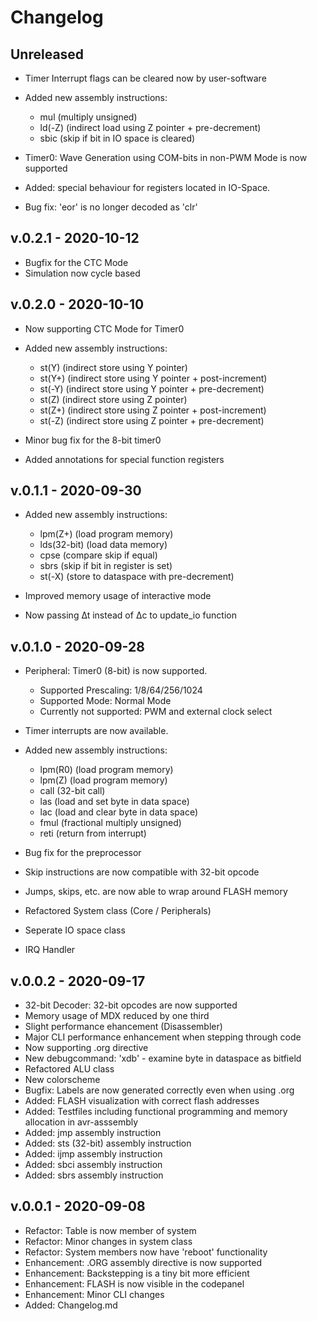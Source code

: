 # Changelog

## Unreleased

- Timer Interrupt flags can be cleared now by user-software
- Added new assembly instructions:
    - mul (multiply unsigned)
    - ld(-Z) (indirect load using Z pointer + pre-decrement)
    - sbic (skip if bit in IO space is cleared)
    
- Timer0: Wave Generation using COM-bits in non-PWM Mode is now supported
- Added: special behaviour for registers located in IO-Space.
- Bug fix: 'eor' is no longer decoded as 'clr'

## v.0.2.1 - 2020-10-12

- Bugfix for the CTC Mode
- Simulation now cycle based

## v.0.2.0 - 2020-10-10

- Now supporting CTC Mode for Timer0
- Added new assembly instructions:
    - st(Y) (indirect store using Y pointer)
    - st(Y+) (indirect store using Y pointer + post-increment)
    - st(-Y) (indirect store using Y pointer + pre-decrement)
    - st(Z) (indirect store using Z pointer)
    - st(Z+) (indirect store using Z pointer + post-increment)
    - st(-Z) (indirect store using Z pointer + pre-decrement)

- Minor bug fix for the 8-bit timer0 
- Added annotations for special function registers

## v.0.1.1 - 2020-09-30

- Added new assembly instructions:
    - lpm(Z+) (load program memory)
    - lds(32-bit) (load data memory)
    - cpse (compare skip if equal)
    - sbrs (skip if bit in register is set)
    - st(-X) (store to dataspace with pre-decrement)

- Improved memory usage of interactive mode
- Now passing ∆t instead of ∆c to update_io function

## v.0.1.0 - 2020-09-28

- Peripheral: Timer0 (8-bit) is now supported.
    - Supported Prescaling: 1/8/64/256/1024
    - Supported Mode: Normal Mode
    - Currently not supported: PWM and external clock select  

- Timer interrupts are now available.

- Added new assembly instructions:
    - lpm(R0) (load program memory)
    - lpm(Z) (load program memory)
    - call (32-bit call)
    - las (load and set byte in data space)
    - lac (load and clear byte in data space)
    - fmul (fractional multiply unsigned)
    - reti (return from interrupt)

- Bug fix for the preprocessor
- Skip instructions are now compatible with 32-bit opcode
- Jumps, skips, etc. are now able to wrap around FLASH memory

- Refactored System class (Core / Peripherals)
- Seperate IO space class
- IRQ Handler

## v.0.0.2 - 2020-09-17

- 32-bit Decoder: 32-bit opcodes are now supported
- Memory usage of MDX reduced by one third
- Slight performance ehancement (Disassembler)
- Major CLI performance enhancement when stepping through code
- Now supporting .org directive
- New debugcommand: 'xdb' - examine byte in dataspace as bitfield
- Refactored ALU class
- New colorscheme
- Bugfix: Labels are now generated correctly even when using .org
- Added: FLASH visualization with correct flash addresses
- Added: Testfiles including functional programming and memory allocation in avr-asssembly 
- Added: jmp assembly instruction
- Added: sts (32-bit) assembly instruction
- Added: ijmp assembly instruction
- Added: sbci assembly instruction
- Added: sbrs assembly instruction

## v.0.0.1 - 2020-09-08

- Refactor: Table is now member of system
- Refactor: Minor changes in system class
- Refactor: System members now have 'reboot' functionality
- Enhancement: .ORG assembly directive is now supported
- Enhancement: Backstepping is a tiny bit more efficient
- Enhancement: FLASH is now visible in the codepanel
- Enhancement: Minor CLI changes
- Added: Changelog.md

